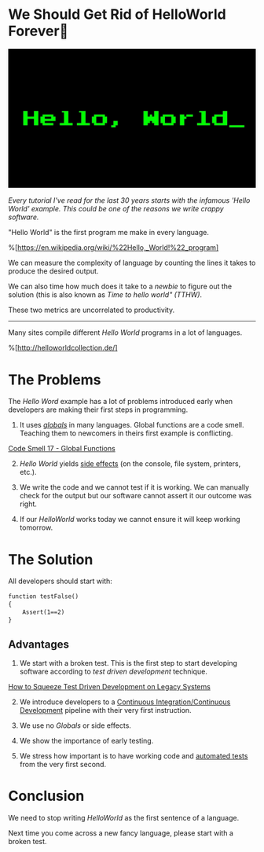 # We Should Get Rid of HelloWorld Forever💩

![We Should Get Rid of HelloWorld Forever💩](helloworld.jpeg)

*Every tutorial I've read for the last 30 years starts with the infamous 'Hello World' example. This could be one of the reasons we write crappy software.*

"Hello World" is the first program me make in every language.

%[https://en.wikipedia.org/wiki/%22Hello,_World!%22_program]

We can measure the complexity of language by counting the lines it takes to produce the desired output.

We can also time how much does it take to a *newbie* to figure out the solution (this is also known as *Time to hello world" (TTHW)*.

These two metrics are uncorrelated to productivity.

* * *

Many sites compile different *Hello World* programs in a lot of languages.

%[http://helloworldcollection.de/]

# The Problems

The *Hello Word* example has a lot of problems introduced early when developers are making their first steps in programming.

1. It uses *[globals](https://en.wikipedia.org/wiki/Global_variable)* in many languages. Global functions are a code smell. Teaching them to newcomers in theirs first example is conflicting.

[Code Smell 17 - Global Functions](../../Code%20Smells/Code%20Smell%2017%20-%20Global%20Functions/readme.md)

2. *Hello World* yields [side effects](https://en.wikipedia.org/wiki/Global_variable) (on the console, file system, printers, etc.).

3. We write the code and we cannot test if it is working. We can manually check for the output but our software cannot assert it our outcome was right.

4. If our *HelloWorld* works today we cannot ensure it will keep working tomorrow.

# The Solution

All developers should start with:

```
function testFalse()
{
    Assert(1==2)
}
``` 

## Advantages

1. We start with a broken test. This is the first step to start developing software according to *test driven development* technique.

[How to Squeeze Test Driven Development on Legacy Systems](../../TDD/How%20to%20Squeeze%20Test%20Driven%20Development%20on%20Legacy%20Systems/readme.md)

2. We introduce developers to a [Continuous Integration/Continuous Development](https://en.wikipedia.org/wiki/CI/CD) pipeline with their very first instruction.

3. We use no *Globals* or side effects.

4. We show the importance of early testing.

5. We stress how important is to have working code and [automated tests](https://en.wikipedia.org/wiki/Test_automation) from the very first second.

# Conclusion
 
We need to stop writing *HelloWorld* as the first sentence of a language.

Next time you come across a new fancy language, please start with a broken test.